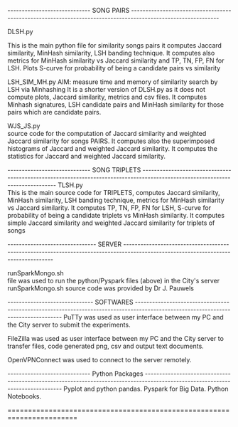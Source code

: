 ----------------------------- SONG PAIRS -------------------------------------------------------------------------------------------------------------

DLSH.py 

This is the main python file for similarity songs pairs it computes Jaccard similarity, MinHash similarity, LSH banding technique. It computes also metrics for MinHash similarity vs Jaccard similarity and  TP, TN, FP, FN for LSH. Plots S-curve for probability of being a candidate pairs vs similarity

LSH_SIM_MH.py 
AIM: measure time and memory of similarity search by LSH via Minhashing
It is a shorter version of DLSH.py as it does not compute plots, Jaccard similarity, metrics and csv files. It computes Minhash signatures, LSH candidate pairs and MinHash similarity for those pairs which are candidate pairs. 


WJS_JS.py  
source code for the computation of Jaccard similarity and weighted Jaccard similarity for songs PAIRS.
It computes also the superimposed histograms of Jaccard and weighted Jaccard similarity.
It computes the statistics for Jaccard and weighted Jaccard similarity.


----------------------------- SONG TRIPLETS ------------------------------------------------------------------------------------------------------------------------------
TLSH.py   
This is the main source code for TRIPLETS, computes Jaccard similarity, MinHash similarity, LSH banding technique, metrics for MinHash similarity vs Jaccard similarity. It computes TP, TN, FP, FN for LSH, S-curve for probability of being a candidate triplets vs MinHash similarity. It computes simple Jaccard similarity and weighted Jaccard similarity for triplets of songs

------------------------------- SERVER -----------------------------------------------------------------------------------------------------------------------------------

runSparkMongo.sh   
file was used to run the python/Pyspark files (above) in the City's server
runSparkMongo.sh source code was provided by Dr J. Pauwels 

------------------------------ SOFTWARES ----------------------------------------------------------------------------------------------------------------------------------
PuTTy was used as user interface between my PC and the City server to submit the experiments.

FileZilla was used as user interface between my PC and the City server to transfer files, code generated png, csv and output text documents.

OpenVPNConnect was used to connect to the server remotely.

----------------------------- Python Packages -------------------------------------------------------------------------------------------------------------------------------
Pyplot and python pandas.
Pyspark for Big Data.
Python Notebooks.

=======================================================================

